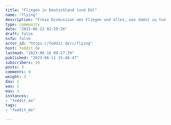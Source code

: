 ```yaml
---
title: "Fliegen in Deutschland (und EU)" 
name: "flying"
description: "Freie Diskussion ums Fliegen und alles, was damit zu tun hat. Piloten, Flugingenieure, Fluglotsen, Bodenpersonal, ...*(For international and English-speaking flying-related topics, see [!flying@lemmyfly.org](https://lemmyfly.org/c/flying).)*Englisch ist toleriert, z. B. wenn jemand eine Frage zum Fliegen in Deutschland hat, aber dies sollte eine überwiegend deutschsprachige Community sein.Alle Arten der Luftfahrt sind hier willkommen: Flugzeuge, Hubschrauber, Luftschiffe und Ballons (ich weiß, die fahren und fliegen nicht), Ultraleicht, Segelflug, Tragschrauber, ...*___*"
type: community
date: "2023-06-22 02:20:26"
draft: false
nsfw: false
actor_id: "https://feddit.de/c/flying"
host: feddit.de
lastmod: "2023-06-16 09:27:39"
published: "2023-06-11 15:48:47"
subscribers: 19
posts: 3
comments: 0
weight: 3
dau: 1
wau: 1
mau: 1
instances:
- "feddit_de"
tags: 
- "feddit_de"

---
```

